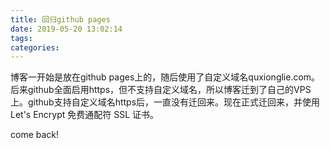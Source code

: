 ```yaml
---
title: 回归github pages
date: 2019-05-20 13:02:14
tags:
categories:
---
```


博客一开始是放在github pages上的，随后使用了自定义域名quxionglie.com。后来github全面启用https，但不支持自定义域名，所以博客迁到了自己的VPS上。github支持自定义域名https后，一直没有迁回来。现在正式迁回来，并使用Let's Encrypt 免费通配符 SSL 证书。

come back!